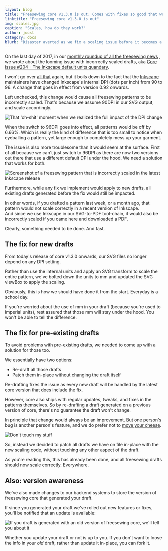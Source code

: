 ```yaml
---
layout: blog
title: "Freesewing core v1.3.0 is out; Comes with fixes so good that we back-ported them to all your drafts"
linktitle: "Freesewing core v1.3.0 is out"
img: scales.jpg
caption: "Scales, how do they work?"
author: joost
category: docs
blurb: "Disaster averted as we fix a scaling issue before it becomes a whole thing."
---
```

On the last day of 2017, in our 
[monthly roundup of all the freesewing news](/blog/roundup-2017-12/)
, we wrote about 
the looming issue with incorrectly scaled drafts, aka 
[Core issue #204 - The Inkscape default units quandary](https://github.com/freesewing/core/issues/204).

I won't go over [all that](/blog/roundup-2017-12/) again, but it boils down to the fact that the 
[Inkscape](http://inkscape.org/) maintainers have
changed Inkscape's internal DPI (dots per inch) from 90 to 96. A change that goes in effect from version
0.92 onwards.

Left unchecked, this change would cause all freesewing patterns to be incorrectly scaled.
That's because we assume 90DPI in our SVG output, and scale accordingly.

![That 'oh-shit' moment when we realized the full impact of the DPI change](/img/blog/core-v1.3.0-is-out/oh-shit.gif)

When the switch to 96DPI goes into effect, all patterns would be off by 6.66%. Which is really 
the kind of difference that is too small to notice when eyeballing a pattern, yet large enough
to completely mess up your garment.

The issue is also more troublesome than it would seem at the surface.
First of all because we can't just switch to 96DPI as there are now two versions out there
that use a different default DPI under the hood. We need a solution that works for both.

![Screenshot of a freesewing pattern that is incorrectly scaled in the latest Inkscape release](/img/blog/core-v1.3.0-is-out/inkscape.png)

Furthermore, while any fix we implement would apply to new drafts, 
all existing drafts generated before the fix would still be impacted.

In other words, if you drafted a pattern last week, or a month ago, that pattern would not 
scale correctly in a recent version of Inkscape.  
And since we use Inkscape in our SVG-to-PDF tool-chain, it would also be incorrectly scaled
if you came here and downloaded a PDF.

Clearly, something needed to be done. And fast.  

## The fix for new drafts

From today's release of core v1.3.0 onwards, our SVG files no longer depend on any DPI setting.

Rather than use the internal units and apply an SVG transform to scale the entire 
pattern, we've bolted down the units to mm and updated the SVG viewBox to apply the scaling.

Obviously, this is how we should have done it from the start. Everyday is a school day.

If you're worried about the use of mm in your draft (because you're used to imperial
units), rest assured that those mm will stay under the hood. You won't be able to tell the difference.

## The fix for pre-existing drafts

To avoid problems with pre-existing drafts, we needed to come up with a solution for those too.

We essentially have two options:

 - Re-draft all those drafts
 - Patch them in-place without changing the draft itself

Re-drafting fixes the issue as every new draft will be handled by the latest core version
that does include the fix.

However, core also ships with regular updates, tweaks, and fixes in the patterns themselves.
So by re-drafting a draft generated on a previous version of core, there's no guarantee the
draft won't change.

In principle that change would always be an improvement. But one person's bug is another person's 
feature, and we do prefer not to [move your cheese](https://en.wikipedia.org/wiki/Who_Moved_My_Cheese%3F).

![Don't touch my stuff](/img/blog/core-v1.3.0-is-out/who-moved-my-cheese.jpg)

So, instead we decided to patch all drafts we have on file in-place with the new scaling code,
without touching any other aspect of the draft.

As you're reading this, this has already been done, and all freesewing drafts should now scale correctly. 
Everywhere.

## Also: version awareness

We've also made changes to our backend systems to store the version of freesewing core that 
generated your draft.

If since you generated your draft we've rolled out new features or fixes, you'll be notified
that an update is available:

![If you draft is generated with an old version of freesewing core, we'll tell you about it](/img/blog/core-v1.3.0-is-out/upgrade.png)

Whether you update your draft or not is up to you. 
If you don't want to loose the info in your *old* draft, rather than update it in-place, you can fork it.

